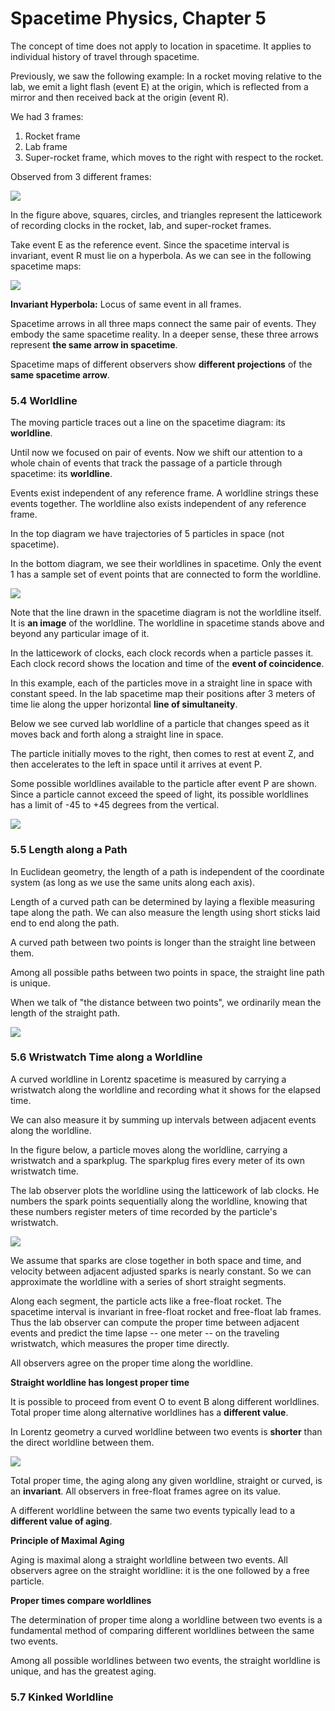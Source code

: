 # Spacetime Physics, Chapter 5

The concept of time does not apply to location in spacetime. It applies to individual
history of travel through spacetime.

Previously, we saw the following example: In a rocket moving relative to the lab, we
emit a light flash (event E) at the origin, which is reflected from a mirror and then
received back at the origin (event R).

We had 3 frames:

1. Rocket frame
2. Lab frame
3. Super-rocket frame, which moves to the right with respect to the rocket.

Observed from 3 different frames:

 ![](fig5.2.jpg)

In the figure above, squares, circles, and triangles represent the latticework of
recording clocks in the rocket, lab, and super-rocket frames.

Take event E as the reference event. Since the spacetime interval is invariant,
event R must lie on a hyperbola. As we can see in the following spacetime maps:

 ![](fig5.3.jpg)

**Invariant Hyperbola:** Locus of same event in all frames.

Spacetime arrows in all three maps connect the same pair of events. They embody the
same spacetime reality. In a deeper sense, these three arrows represent **the same
arrow in spacetime**.

Spacetime maps of different observers show **different projections** of the **same
spacetime arrow**.

### 5.4 Worldline

The moving particle traces out a line on the spacetime diagram: its **worldline**.

Until now we focused on pair of events. Now we shift our attention to a whole
chain of events that track the passage of a particle through spacetime: its **worldline**.

Events exist independent of any reference frame. A worldline strings these events
together. The worldline also exists independent of any reference frame.

In the top diagram we have trajectories of 5 particles in space (not spacetime).

In the bottom diagram, we see their worldlines in spacetime. Only the event 1 has
a sample set of event points that are connected to form the worldline.

 ![](fig5.4.jpg)

Note that the line drawn in the spacetime diagram is not the worldline itself. It is
**an image** of the worldline. The worldline in spacetime stands above and beyond
any particular image of it.

In the latticework of clocks, each clock records when a particle passes it. Each clock
record shows the location and time of the **event of coincidence**.

In this example, each of the particles move in a straight line in space with constant speed.
In the lab spacetime map their positions after 3 meters of time lie along the upper
horizontal **line of simultaneity**.

Below we see curved lab worldline of a particle that changes speed as it moves back
and forth along a straight line in space.

The particle initially moves to the right, then comes to rest at event Z, and then
accelerates to the left in space until it arrives at event P.

Some possible worldlines available to the particle after event P are shown. Since a particle
cannot exceed the speed of light, its possible worldlines has a limit of -45 to +45 degrees
from the vertical.

 ![](fig5.6.jpg)

### 5.5 Length along a Path

In Euclidean geometry, the length of a path is independent of the coordinate system (as long
as we use the same units along each axis).

Length of a curved path can be determined by laying a flexible measuring tape along the path.
We can also measure the length using short sticks laid end to end along the path.

A curved path between two points is longer than the straight line between them.

Among all possible paths between two points in space, the straight line path is unique.

When we talk of "the distance between two points", we ordinarily mean the length of the
straight path.

 ![](fig5.7.jpg)

### 5.6 Wristwatch Time along a Worldline

A curved worldline in Lorentz spacetime is measured by carrying a wristwatch along the worldline
and recording what it shows for the elapsed time.

We can also measure it by summing up intervals between adjacent events along the worldline.

In the figure below, a particle moves along the worldline, carrying a wristwatch and a sparkplug.
The sparkplug fires every meter of its own wristwatch time.

The lab observer plots the worldline using the latticework of lab clocks. He numbers the spark
points sequentially along the worldline, knowing that these numbers register meters of time
recorded by the particle's wristwatch.

 ![](fig5.8.jpg)

We assume that sparks are close together in both space and time, and velocity between adjacent
adjusted sparks is nearly constant. So we can approximate the worldline with a series of short
straight segments.

Along each segment, the particle acts like a free-float rocket. The spacetime interval is
invariant in free-float rocket and free-float lab frames. Thus the lab observer can
compute the proper time between adjacent events and predict the time lapse -- one meter --
on the traveling wristwatch, which measures the proper time directly.

All observers agree on the proper time along the worldline.

**Straight worldline has longest proper time**

It is possible to proceed from event O to event B along different worldlines. Total
proper time along alternative worldlines has a **different value**.

In Lorentz geometry a curved worldline between two events is **shorter** than the
direct worldline between them.

 ![](fig5.9.jpg)

Total proper time, the aging along any given worldline, straight or curved, is an
**invariant**. All observers in free-float frames agree on its value.

A different worldline between the same two events typically lead to a **different
value of aging**.

**Principle of Maximal Aging**

Aging is maximal along a straight worldline between two events. All observers agree
on the straight worldline: it is the one followed by a free particle.

**Proper times compare worldlines**

The determination of proper time along a worldline between two events is a fundamental
method of comparing different worldlines between the same two events.

Among all possible worldlines between two events, the straight worldline is unique, and
has the greatest aging.

### 5.7 Kinked Worldline
